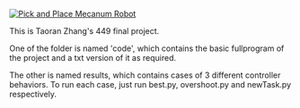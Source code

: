 [![Pick and Place Mecanum Robot](https://i.imgur.com/sVSIF2f.png)](https://www.youtube.com/watch?v=6dMbyVZhNj0 "Pick and Place Mecanum Robot")



This is Taoran Zhang's 449 final project.

One of the folder is named 'code', which contains the basic fullprogram of the project and a txt version of it as required.

The other is named results, which contains cases of 3 different controller behaviors. To run each case, just run best.py, overshoot.py and newTask.py respectively.
